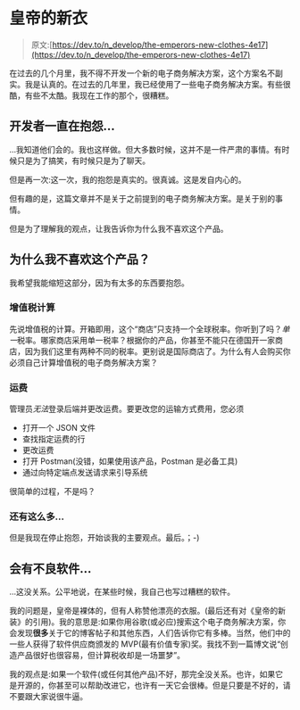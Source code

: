 # 皇帝的新衣

> 原文:[https://dev.to/n_develop/the-emperors-new-clothes-4e17](https://dev.to/n_develop/the-emperors-new-clothes-4e17)

在过去的几个月里，我不得不开发一个新的电子商务解决方案，这个方案名不副实。我是认真的。在过去的几年里，我已经使用了一些电子商务解决方案。有些很酷，有些不太酷。我现在工作的那个，很糟糕。

## 开发者一直在抱怨...

...我知道他们会的。我也这样做。但大多数时候，这并不是一件严肃的事情。有时候只是为了搞笑，有时候只是为了聊天。

但是再一次:这一次，我的抱怨是真实的。很真诚。这是发自内心的。

但有趣的是，这篇文章并不是关于之前提到的电子商务解决方案。是关于别的事情。

但是为了理解我的观点，让我告诉你为什么我不喜欢这个产品。

## 为什么我不喜欢这个产品？

我希望我能缩短这部分，因为有太多的东西要抱怨。

### 增值税计算

先说增值税的计算。开箱即用，这个“商店”只支持一个全球税率。你听到了吗？*单一*税率。哪家商店采用单一税率？根据你的产品，你甚至不能只在德国开一家商店，因为我们这里有两种不同的税率。更别说是国际商店了。为什么有人会购买你必须自己计算增值税的电子商务解决方案？

### 运费

管理员*无法*登录后端并更改运费。要更改您的运输方式费用，您必须

*   打开一个 JSON 文件
*   查找指定运费的行
*   更改运费
*   打开 Postman(没错，如果使用该产品，Postman 是必备工具)
*   通过向特定端点发送请求来引导系统

很简单的过程，不是吗？

### 还有这么多...

但是我现在停止抱怨，开始谈我的主要观点。最后。；-)

## 会有不良软件...

...这没关系。公平地说，在某些时候，我自己也写过糟糕的软件。

我的问题是，皇帝是裸体的，但有人称赞他漂亮的衣服。(最后还有对《皇帝的新装》的引用)。我的意思是:如果你用谷歌(或必应)搜索这个电子商务解决方案，你会发现**很多**关于它的博客帖子和其他东西，人们告诉你它有多棒。当然，他们中的一些人获得了软件供应商颁发的 MVP(最有价值专家)奖。我找不到一篇博文说“创造产品很好也很容易，但计算税收却是一场噩梦”。

我的观点是:如果一个软件(或任何其他产品)不好，那完全没关系。也许，如果它是开源的，你甚至可以帮助改进它，也许有一天它会很棒。但是只要是不好的，请不要跟大家说很牛逼。